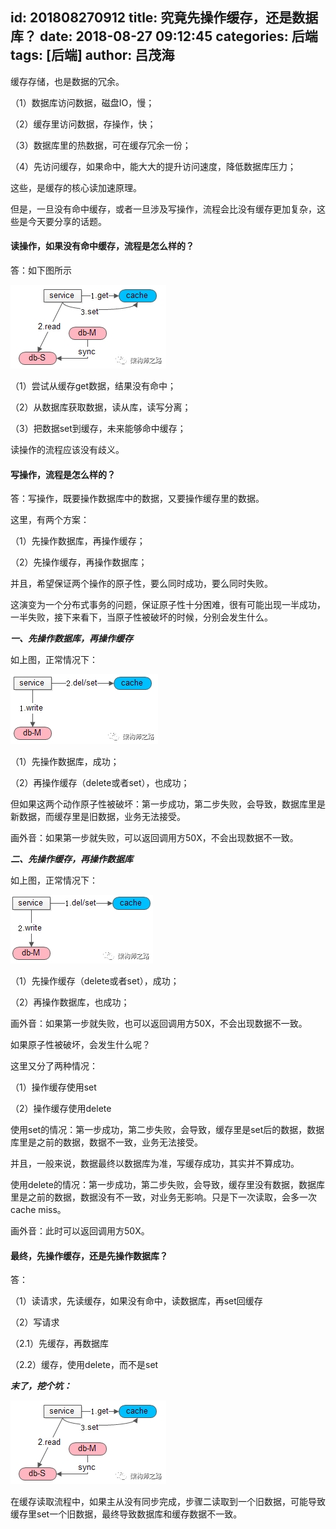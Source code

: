 id: 201808270912
title: 究竟先操作缓存，还是数据库？
date: 2018-08-27 09:12:45
categories: 后端
tags: [后端]
author: 吕茂海
------

缓存存储，也是数据的冗余。

（1）数据库访问数据，磁盘IO，慢；

（2）缓存里访问数据，存操作，快；

（3）数据库里的热数据，可在缓存冗余一份；

（4）先访问缓存，如果命中，能大大的提升访问速度，降低数据库压力；

这些，是缓存的核心读加速原理。 

但是，一旦没有命中缓存，或者一旦涉及写操作，流程会比没有缓存更加复杂，这些是今天要分享的话题。 

#### 读操作，如果没有命中缓存，流程是怎么样的？

答：如下图所示

![](https://raw.githubusercontent.com/bingdong13/md-images/master/20180926090504.jpg)

（1）尝试从缓存get数据，结果没有命中；

（2）从数据库获取数据，读从库，读写分离；

（3）把数据set到缓存，未来能够命中缓存；

读操作的流程应该没有歧义。 

#### 写操作，流程是怎么样的？

答：写操作，既要操作数据库中的数据，又要操作缓存里的数据。 

这里，有两个方案：

（1）先操作数据库，再操作缓存；

（2）先操作缓存，再操作数据库；

并且，希望保证两个操作的原子性，要么同时成功，要么同时失败。 

这演变为一个分布式事务的问题，保证原子性十分困难，很有可能出现一半成功，一半失败，接下来看下，当原子性被破坏的时候，分别会发生什么。 

***一、先操作数据库，再操作缓存***

如上图，正常情况下：

![](https://raw.githubusercontent.com/bingdong13/md-images/master/20180926090503.jpg)

（1）先操作数据库，成功；

（2）再操作缓存（delete或者set），也成功； 

但如果这两个动作原子性被破坏：第一步成功，第二步失败，会导致，数据库里是新数据，而缓存里是旧数据，业务无法接受。

画外音：如果第一步就失败，可以返回调用方50X，不会出现数据不一致。 

***二、先操作缓存，再操作数据库***

如上图，正常情况下：

![](https://raw.githubusercontent.com/bingdong13/md-images/master/20180926090502.jpg)

（1）先操作缓存（delete或者set），成功；

（2）再操作数据库，也成功；

画外音：如果第一步就失败，也可以返回调用方50X，不会出现数据不一致。 

如果原子性被破坏，会发生什么呢？

这里又分了两种情况：

（1）操作缓存使用set

（2）操作缓存使用delete 

使用set的情况：第一步成功，第二步失败，会导致，缓存里是set后的数据，数据库里是之前的数据，数据不一致，业务无法接受。

并且，一般来说，数据最终以数据库为准，写缓存成功，其实并不算成功。 

使用delete的情况：第一步成功，第二步失败，会导致，缓存里没有数据，数据库里是之前的数据，数据没有不一致，对业务无影响。只是下一次读取，会多一次cache miss。

画外音：此时可以返回调用方50X。 

#### 最终，先操作缓存，还是先操作数据库？

答：

（1）读请求，先读缓存，如果没有命中，读数据库，再set回缓存

（2）写请求 

（2.1）先缓存，再数据库

（2.2）缓存，使用delete，而不是set

***末了，挖个坑：***

![](https://raw.githubusercontent.com/bingdong13/md-images/master/20180926090504.jpg)

在缓存读取流程中，如果主从没有同步完成，步骤二读取到一个旧数据，可能导致缓存里set一个旧数据，最终导致数据库和缓存数据不一致。
